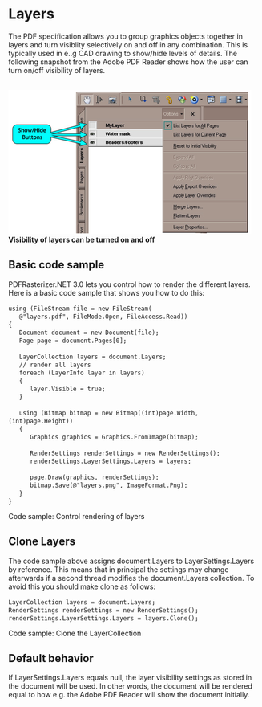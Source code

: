 # Layers

The PDF specification allows you to group graphics objects together in layers and turn visiblity selectively on and off in any combination. This is typically used in e..g CAD drawing to show/hide levels of details. The following snapshot from the Adobe PDF Reader shows how the user can turn on/off visibility of layers.

<br /><img alt="visibility-of-layers-can-be-turned-on-and-off" src="media/visibility-of-layers-can-be-turned-on-and-off.png" /><br />
**Visibility of layers can be turned on and off**
<br />

## Basic code sample

PDFRasterizer.NET 3.0 lets you control how to render the different layers. Here is a basic code sample that shows you how to do this:


```
using (FileStream file = new FileStream(
   @"layers.pdf", FileMode.Open, FileAccess.Read))
{
   Document document = new Document(file);
   Page page = document.Pages[0];

   LayerCollection layers = document.Layers;
   // render all layers      
   foreach (LayerInfo layer in layers)
   {
      layer.Visible = true;
   }

   using (Bitmap bitmap = new Bitmap((int)page.Width, (int)page.Height))
   {
      Graphics graphics = Graphics.FromImage(bitmap);

      RenderSettings renderSettings = new RenderSettings();
      renderSettings.LayerSettings.Layers = layers;

      page.Draw(graphics, renderSettings);
      bitmap.Save(@"layers.png", ImageFormat.Png);
   }
}
```

Code sample: Control rendering of layers



## Clone Layers

The code sample above assigns document.Layers to LayerSettings.Layers by reference. This means that in principal the settings may change afterwards if a second thread modifies the document.Layers collection. To avoid this you should make clone as follows:


```
LayerCollection layers = document.Layers;
RenderSettings renderSettings = new RenderSettings();
renderSettings.LayerSettings.Layers = layers.Clone();
```

Code sample: Clone the LayerCollection



## Default behavior

If LayerSettings.Layers equals null, the layer visibility settings as stored in the document will be used. In other words, the document will be rendered equal to how e.g. the Adobe PDF Reader will show the document initially.



